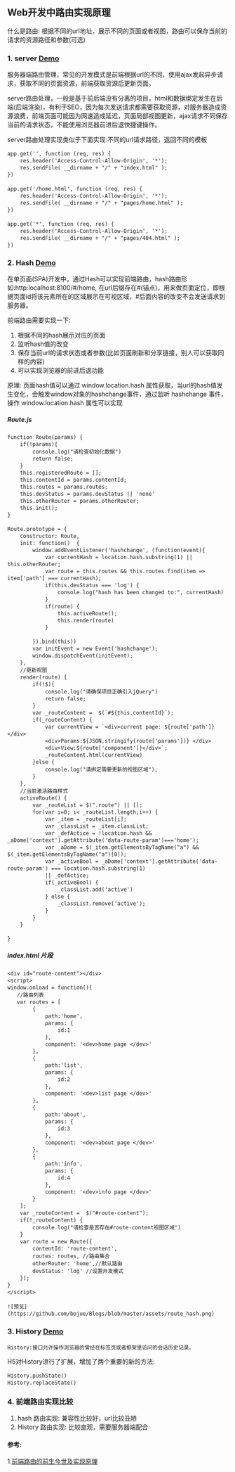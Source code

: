 ## Web开发中路由实现原理
什么是路由:
    根据不同的url地址，展示不同的页面或者视图，路由可以保存当前的请求的资源路径和参数(可选)

### 1. server [Demo](https://github.com/bojue/LearningList/tree/master/JavaScript/route_server)
服务器端路由管理，常见的开发模式是前端根据url的不同，使用ajax发起异步请求，获取不同的页面资源，前端获取资源后更新页面。

server路由处理，一般是基于前后端没有分离的项目，html和数据绑定发生在后端(后端渲染)，有利于SEO，因为每次发送请求都需要获取资源，对服务器造成资源浪费，前端页面可能因为网速造成延迟，页面局部视图更新，ajax请求不同保存当前的请求状态，不能使用浏览器前进后退快捷键操作。

server路由处理实现类似于下面实现:不同的url请求路径，返回不同的模板
   
    app.get('', function (req, res) {
        res.header('Access-Control-Allow-Origin', '*');
        res.sendFile( __dirname + "/" + "index.html" );
    })

    app.get('/home.html', function (req, res) {
        res.header('Access-Control-Allow-Origin', '*');
        res.sendFile( __dirname + "/" + "pages/home.html" );
    })

    app.get('*', function (req, res) {
        res.header('Access-Control-Allow-Origin', '*');
        res.sendFile( __dirname + "/" + "pages/404.html" );
    })

### 2. Hash [Demo](https://github.com/bojue/LearningList/tree/master/JavaScript/route_hash)

在单页面(SPA)开发中，通过Hash可以实现前端路由，hash路由形如:http:localhost:8100/#/home,
在url后缀存在#(锚点)，用来做页面定位，即根据页面id将该元素所在的区域展示在可视区域，#后面内容的改变不会发送请求到服务器。

前端路由需要实现一下:
1. 根据不同的hash展示对应的页面
2. 监听hash值的改变
3. 保存当前url的请求状态或者参数(比如页面刷新和分享链接，别人可以获取同样的内容)
4. 可以实现浏览器的前进后退功能

原理:
页面hash值可以通过 window.location.hash 属性获取，当url的hash值发生变化，会触发window对象的hashchange事件，通过监听 hashchange 事件，操作 window.location.hash 属性可以实现

##### Route.js

    function Route(params) {
        if(!params){
            console.log("请检查初始化数据")
            return false;
        }
        this.registeredRoute = [];
        this.contentId = params.contentId;
        this.routes = params.routes;
        this.devStatus = params.devStatus || 'none'
        this.otherRouter = params.otherRouter;
        this.init();
    } 
    
    Route.prototype = {
        constructor: Route,
        init: function()  {
            window.addEventListener('hashchange', (function(event){ 
                var currentHash = location.hash.substring(1) || this.otherRouter;
                var route = this.routes && this.routes.find(item => item['path'] === currentHash);
                if(this.devStatus === 'log') {
                    console.log("hash has been changed to:", currentHash)
                }
                if(route) {
                    this.activeRoute();
                    this.render(route)
                }

            }).bind(this))
            var initEvent = new Event('hashchange');
            window.dispatchEvent(initEvent);
        },
        //更新视图
        render(route) {
            if(!$){
                console.log("请确保项目正确引入jQuery")
                return false;
            }
            var _routeContent =  $(`#${this.contentId}`);
            if(_routeContent) {
                var currentView = `<div>current page: ${route['path']}</div> 
                <div>Params:${JSON.stringify(route['params'])} </div>
                <div>View:${route['component']}</div>`;
                _routeContent.html(currentView)
            }else {
                console.log("请绑定需要更新的视图区域");  
            }
        },
        //当前激活路由样式
        activeRoute() {
            var _routeList = $(".route") || [];
            for(var i=0; i< _routeList.length;i++) {
                var _item = _routeList[i];
                var _classList = _item.classList;
                var _defActice = !location.hash && _aDome['context'].getAttribute('data-route-param')==='home');
                var _aDome = $(_item.getElementsByTagName("a") && $(_item.getElementsByTagName("a")[0]);
                var _activeBool = _aDome['context'].getAttribute('data-route-param') === location.hash.substring(1)
                || _defActice;
                if(_activeBool) {
                    _classList.add('active')
                } else {
                    _classList.remove('active');
                }
            }
        }

    }

##### index.html 片段

    <div id="route-content"></div>
    <script>
    window.onload = function(){
       //路由列表
       var routes = [
            {
                path:'home',
                params: {
                    id:1
                },
                component: '<dev>home page </dev>'
            },
            {
                path:'list',
                params: {
                    id:2
                },
                component: '<dev>list page </dev>'
            },
            {
                path:'about',
                params: {
                    id:3
                },
                component: '<dev>about page </dev>'
            },
            {
                path:'info',
                params: {
                    id:4
                },
                component: '<dev>info page </dev>'
            }
        ];
        var _routeContent =  $("#route-content");
        if(!_routeContent) {
            console.log("请检查是否存在#route-content视图区域")
        }
        var route = new Route({
            contentId: 'route-content',
            routes: routes, //路由集合
            otherRouter: 'home',//默认路由
            devStatus: 'log' //设置开发模式
        });
    }
    </script>
    
    ![预览](https://github.com/bojue/Blogs/blob/master/assets/route_hash.png)

### 3. History [Demo](https://github.com/bojue/LearningList/tree/master/JavaScript/route_history)     

    History:接口允许操作浏览器的曾经在标签页或者框架里访问的会话历史记录。

H5对History进行了扩展，增加了两个重要的新的方法:

    History.pushState()
    History.replaceState()

### 4. 前端路由实现比较

1. hash 路由实现: 兼容性比较好，url比较丑陋
2. History 路由实现: 比较直观，需要服务器端配合

#### 参考:
1.[前端路由的前生今世及实现原理](https://segmentfault.com/a/1190000011967786)